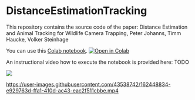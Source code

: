 # DistanceEstimationTracking
This repository contains the source code of the paper: Distance Estimation and Animal Tracking for Wildlife Camera Trapping, Peter Johanns, Timm Haucke, Volker Steinhage

You can use this [Colab notebook](https://github.com/PJ-cs/DistanceEstimationTracking/blob/main/DemoDistanceEstimationTracking.ipynb).
<a href="https://github.com/PJ-cs/DistanceEstimationTracking/blob/main/DemoDistanceEstimationTracking.ipynb">
  <img src="https://colab.research.google.com/assets/colab-badge.svg" alt="Open in Colab"/>
</a>

An instructional video how to execute the notebook is provided here: TODO

![](visualization/color_scene_live.gif)

https://user-images.githubusercontent.com/43538742/162448834-e929763d-ffa1-410d-ac43-eac2f511cbbe.mp4

